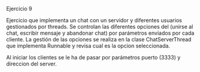 Ejercicio 9

Ejercicio que implementa un chat con un servidor y diferentes usuarios gestionados por threads.
Se controlan las diferentes opciones del (unirse al chat, escribir mensaje y abandonar chat) por parámetros enviados por cada cliente.
La gestión de las opciones se realiza en la clase ChatServerThread que implementa Runnable y revisa cual es la opcion seleccionada.

Al iniciar los clientes se le ha de pasar por parámetros puerto (3333) y direccion del server.